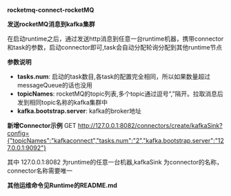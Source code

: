 **rocketmq-connect-rocketMQ**

**发送rocketMQ消息到kafka集群**

在启动runtime之后，通过发送http消息到任意一台runtime机器，携带connector和task的参数，启动connector即可,task会自动分配轮询分配到其他runtime节点

**参数说明**
- **tasks.num**: 启动的task数目,各task的配置完全相同，所以如果数量超过messageQueue的话也没用
- **topicNames**: rocketMQ的topic列表,多个topic通过逗号“,”隔开。拉取消息后发到相同topic名称的kafka集群中
- **kafka.bootstrap.server**: kafka的broker地址


**新增Connector示例**
GET http://127.0.0.1:8082/connectors/create/kafkaSink?config={"topicNames":"kafkaconnect","tasks.num":"2","kafka.bootstrap.server":"127.0.0.1:9092"}

其中 127.0.0.1:8082 为runtime的任意一台机器,kafkaSink 为connector的名称，connector名称需要唯一

**其他运维命令见Runtime的README.md**